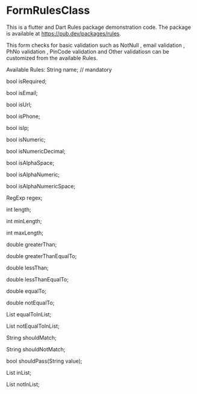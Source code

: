 # FormRulesClass

This is a flutter and Dart Rules package demonstration code. The package is available at https://pub.dev/packages/rules.

This form checks for basic validation such as NotNull , email validation , PhNo validation , PinCode validation and Other validatiosn can be customized from the available Rules.

Available Rules:
String name; // mandatory

bool isRequired;

bool isEmail;

bool isUrl;

bool isPhone;

bool isIp;

bool isNumeric;

bool isNumericDecimal;

bool isAlphaSpace;

bool isAlphaNumeric;

bool isAlphaNumericSpace;

RegExp regex;

int length;

int minLength;

int maxLength;

double greaterThan;

double greaterThanEqualTo;

double lessThan;

double lessThanEqualTo;

double equalTo;

double notEqualTo;

List<double> equalToInList;

List<double> notEqualToInList;

String shouldMatch;

String shouldNotMatch;

bool shouldPass(String value);

List<String> inList;

List<String> notInList;
